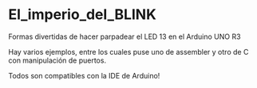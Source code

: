 # El_imperio_del_BLINK
Formas divertidas de hacer parpadear el LED 13 en el Arduino UNO R3

Hay varios ejemplos, entre los cuales puse uno de assembler y otro de C con manipulación de puertos.

Todos son compatibles con la IDE de Arduino!